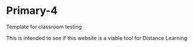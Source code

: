 # Primary-4
Template for classroom testing
<p> This is intended to see if this website is a viable tool for Distance Learning </p>
